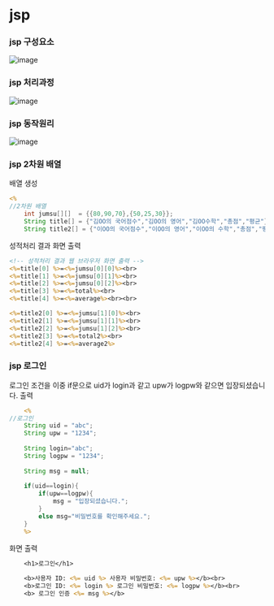 # jsp
### jsp 구성요소<br>
![image](https://github.com/yeonjuyeong/jsp/assets/123055714/44833fca-c7f8-47fd-aae3-08c35bb447c7)
### jsp 처리과정<br>
![image](https://github.com/yeonjuyeong/jsp/assets/123055714/9982961b-aeab-4e8b-8c0d-3b1d53ae5624)
### jsp 동작원리<br>
![image](https://github.com/yeonjuyeong/jsp/assets/123055714/01ef9238-6946-450a-adf2-1726658a1a3c)

### jsp 2차원 배열
배열 생성
```jsp
<%
//2차원 배열
    int jumsu[][]  = {{80,90,70},{50,25,30}};
    String title[] = {"김OO의 국어점수","김OO의 영어","김OO수학","총점","평균"};
    String title2[] = {"이OO의 국어점수","이OO의 영어","이OO의 수학","총점","평균"};
```

성적처리 결과 화면 출력
``` jsp
<!-- 성적처리 결과 웹 브라우저 화면 출력 -->
<%=title[0] %>=<%=jumsu[0][0]%><br>
<%=title[1] %>=<%=jumsu[0][1]%><br>
<%=title[2] %>=<%=jumsu[0][2]%><br>
<%=title[3] %>=<%=total%><br>
<%=title[4] %>=<%=average%><br><br>

<%=title2[0] %>=<%=jumsu[1][0]%><br>
<%=title2[1] %>=<%=jumsu[1][1]%><br>
<%=title2[2] %>=<%=jumsu[1][2]%><br>
<%=title2[3] %>=<%=total2%><br>
<%=title2[4] %>=<%=average2%>
```
### jsp 로그인
로그인 조건을 이중 if문으로 uid가 login과 같고 upw가 logpw와 같으면 입장되셨습니다. 출력
``` jsp
	<%
//로그인
	String uid = "abc";
	String upw = "1234";
	
	String login="abc";
	String logpw = "1234";
	
	String msg = null;
	
	if(uid==login){
		if(upw==logpw){
			msg = "입장되셨습니다.";
		}
		else msg="비밀번호를 확인해주세요.";
	}
	%>
```

화면 출력
``` jsp
	<h1>로그인</h1>
	
	<b>사용자 ID: <%= uid %> 사용자 비밀번호: <%= upw %></b><br>
	<b>로그인 ID: <%= login %> 로그인 비밀번호: <%= logpw %></b><br>
	<b> 로그인 인증 <%= msg %></b>
```
